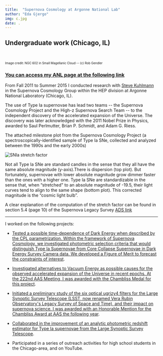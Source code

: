 ```yaml
---
title:  "Supernova Cosmology at Argonne National Lab"
author: "Eda Gjergo"
img: c.jpg
date: .
---
```


## Undergraduate work (Chicago, IL)
&nbsp; &nbsp; &nbsp; &nbsp; &nbsp; &nbsp; &nbsp; &nbsp; &nbsp; &nbsp; &nbsp; &nbsp;

<font size="1"> Image credit: NGC 602 in Small Magellanic Cloud -- (c) Rob Gendler</font>

###  <a rel="nofollow" target="_blank" href="https://www.hep.anl.gov/egjergo/"> <i class="fa fa-link" aria-hidden="true"></i>You can access my ANL page at the following link <i class="fa fa-link" aria-hidden="true"></i></a> 

From Fall 2011 to Summer 2015 I conducted research with <a rel='nofollow' target='_blank' href='mailto:stk@anl.gov'>Steve Kuhlmann</a> in the Supernova Cosmology Group within the HEP division at Argonne National Laboratory (Chicago, IL). 

The use of Type Ia supernovae has lead two teams -- the Supernova Cosmology Project and the High-z Supernova Search Team -- to the independent discovery of the accelerated expansion of the Universe. The discovery was later acknowledged with the 2011 Nobel Prize in Physics, awarded to Saul Perlmutter, Brian P. Schmidt, and Adam G. Riess.

The attached milestone plot from the Supernova Cosmology Project (a spectroscopically-identified sample of Type Ia SNe, collected and analyzed between the 1990s and the early 2000s) 

![SNIa stretch factor]({{site.baseurl}}/assets/img/ANL/stretch_hamuy.gif)

Not all Type Ia SNe are standard candles in the sense that they all have the same absolute magnitude (y-axis).There is dispersion (top plot).
But fortunately, supernovae with lower absolute magnitude grow dimmer faster than the ones with a higher one.
Type Ia SNe are standardizable in the sense that, when “stretched" to an absolute magnitude of -19.5, their light curves tend to align to the same shape (bottom plot). This corrected magnitude is the “cosmic light bulb”.

A clear explanation of the computation of the stretch factor can be found in section 5.4 (page 10) of the Supernova Legacy Survey
[ADS link](https://ui.adsabs.harvard.edu/abs/2006A%26A...447...31A/abstract)

---

I worked on the following projects:

* <a target='_blank' rel='nofollow' href="https://ui.adsabs.harvard.edu/abs/2013APh....42...52G/abstract">Tested a possible time-dependence of Dark Energy when described by the CPL parametrization. Within the framework of Supernova Cosmology, we investigated photometric selection criteria that would distinguish Type Ia Supernovae from Core Collapse Supernovae in Dark Energy Survey Camera data. We developed a Figure of Merit to forecast the constraints of interest</a>.

* <a target='_blank' rel='nofollow' href='https://www.hep.anl.gov/egjergo/Presentations/Gjergo_Eda_AAS_Jun13_poster.pdf'>Investigated alternatives to Vacuum Energy as possible causes for the observed accelerated expansion of the Universe in recent epochs. At the 222nd AAS Meeting, I was awarded with the Chambliss Medal for this project</a>. 

* <a target='_blank' rel='nofollow' href="https://ui.adsabs.harvard.edu/abs/2014AAS...22325439G/abstract">Initiated a preliminary study of the six optical ugrizy4 filters for the Large Synoptic Survey Telescope (LSST, now renamed Vera Rubin Observatory's Legacy Survey of Space and Time), and their impact on supernova science. I was awarded with an Honorable Mention for the Chambliss Award at AAS the following year</a>.

* <a target='_blank' rel='nofollow' href='https://ui.adsabs.harvard.edu/abs/2015MNRAS.451.1955W/abstract'>Collaborated in the improvement of an analytic photometric redshift estimator for Type Ia supernovae from the Large Synoptic Survey Telescope</a>.

* Participated in a series of outreach activities for high school students in the Chicago-area, and on YouTube.
